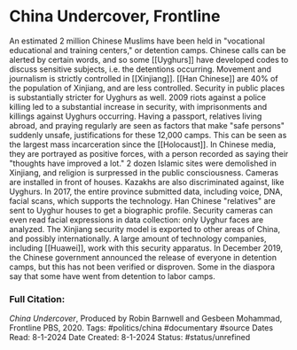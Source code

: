 # China Undercover, Frontline
An estimated 2 million Chinese Muslims have been held in "vocational educational and training centers," or detention camps. Chinese calls can be alerted by certain words, and so some [[Uyghurs]] have developed codes to discuss sensitive subjects, i.e. the detentions occurring. Movement and journalism is strictly controlled in [[Xinjiang]]. [[Han Chinese]] are 40% of the population of Xinjiang, and are less controlled. Security in public places is substantially stricter for Uyghurs as well. 2009 riots against a police killing led to a substantial increase in security, with imprisonments and killings against Uyghurs occurring. Having a passport, relatives living abroad, and praying regularly are seen as factors that make "safe persons" suddenly unsafe, justifications for these 12,000 camps. This can be seen as the largest mass incarceration since the [[Holocaust]]. In Chinese media, they are portrayed as positive forces, with a person recorded as saying their "thoughts have improved a lot." 2 dozen Islamic sites were demolished in Xinjiang, and religion is surpressed in the public consciousness. Cameras are installed in front of houses. Kazakhs are also discriminated against, like Uyghurs. In 2017, the entire province submitted data, including voice, DNA, facial scans, which supports the technology. Han Chinese "relatives" are sent to Uyghur houses to get a biographic profile. Security cameras can even read facial expressions in data collection: only Uyghur faces are analyzed. The Xinjiang security model is exported to other areas of China, and possibly internationally. A large amount of technology companies, including [[Huawei]], work with this security apparatus. In December 2019, the Chinese government announced the release of everyone in detention camps, but this has not been verified or disproven. Some in the diaspora say that some have went from detention to labor camps.

### Full Citation:
_China Undercover_,  Produced by Robin Barnwell and Gesbeen Mohammad, Frontline PBS, 2020.
Tags: #politics/china #documentary #source
Dates Read: 8-1-2024
Date Created: 8-1-2024
Status: #status/unrefined